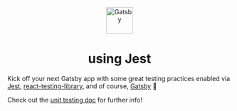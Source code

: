 <p align="center">
  <a href="https://www.gatsbyjs.org">
    <img alt="Gatsby" src="https://www.gatsbyjs.org/monogram.svg" width="60" />
  </a>
</p>
<h1 align="center">
  using Jest
</h1>

Kick off your next Gatsby app with some great testing practices enabled via [Jest][jest], [react-testing-library][react-testing-library], and of course, [Gatsby][gatsby] 💪

Check out the [unit testing doc][unit-testing-doc] for further info!

[jest]: https://jestjs.io/
[react-testing-library]: https://github.com/kentcdodds/react-testing-library
[gatsby]: https://gatsbyjs.org
[unit-testing-doc]: https://www.gatsbyjs.org/docs/unit-testing/
